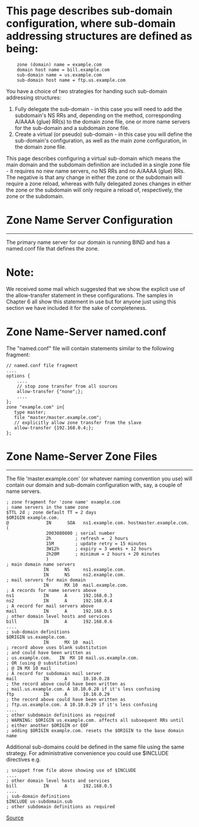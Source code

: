 # This page describes sub-domain configuration, where sub-domain addressing structures are defined as being:
```
    zone (domain) name = example.com
    domain host name = bill.example.com
    sub-domain name = us.example.com
    sub-domain host name = ftp.us.example.com
```
You have a choice of two strategies for handing such sub-domain addressing structures:

   1. Fully delegate the sub-domain - in this case you will need to add the subdomain's NS RRs and, depending on the method, corresponding A/AAAA (glue) RR(s) to the domain zone file, one or more name servers for the sub-domain and a subdomain zone file.
   2. Create a virtual (or pseudo) sub-domain - in this case you will define the sub-domain's configuration, as well as the main zone configuration, in the domain zone file.

This page describes configuring a virtual sub-domain which means the main domain and the subdomain definition are included in a single zone file - it requires no new name servers, no NS RRs and no A/AAAA (glue) RRs. The negative is that any change in either the zone or the subdomain will require a zone reload, whereas with fully delegated zones changes in either the zone or the subdomain will only require a reload of, respectively, the zone or the subdomain.

# Zone Name Server Configuration

-------------------------------------------------------------------------------------------------------------------------------

The primary name server for our domain is running BIND and has a named.conf file that defines the zone.

# Note:
We received some mail which suggested that we show the explicit use of the allow-transfer statement in these configurations. The samples in Chapter 6 all show this statement in use but for anyone just using this section we have included it for the sake of completeness.

# Zone Name-Server named.conf

The "named.conf" file will contain statements similar to the following fragment:

```
// named.conf file fragment
....
options {
    ....
    // stop zone transfer from all sources
    allow-transfer {"none";};
    ....
};
zone "example.com" in{
   type master;
   file "master/master.example.com";
   // explicitly allow zone transfer from the slave
   allow-transfer {192.168.0.4;};
};
```

# Zone Name-Server Zone Files

----------------------------------------------------------------------------------------------------------------------------



The file 'master.example.com' (or whatever naming convention you use) will contain our domain and sub-domain configuration with, say, a couple of name servers.

```
; zone fragment for 'zone name' example.com
; name servers in the same zone
$TTL 2d ; zone default TT = 2 days
$ORIGIN example.com.
@              IN      SOA   ns1.example.com. hostmaster.example.com. (
               2003080800 ; serial number
               2h         ; refresh =  2 hours 
               15M        ; update retry = 15 minutes
               3W12h      ; expiry = 3 weeks + 12 hours
               2h20M      ; minimum = 2 hours + 20 minutes
               )
; main domain name servers
              IN      NS     ns1.example.com.
              IN      NS     ns2.example.com.
; mail servers for main domain
              IN      MX 10  mail.example.com.
; A records for name servers above 
ns1           IN      A      192.168.0.3
ns2           IN      A      192.168.0.4
; A record for mail servers above 
mail          IN      A      192.168.0.5
; other domain level hosts and services
bill          IN      A      192.168.0.6
....
; sub-domain definitions
$ORIGIN us.example.com.
              IN      MX 10  mail
; record above uses blank substitution 
; and could have been written as 
; us.example.com.   IN  MX 10 mail.us.example.com.
; OR (using @ substitution)
; @ IN MX 10 mail
; A record for subdomain mail server
mail          IN      A      10.10.0.28
; the record above could have been written as 
; mail.us.example.com. A 10.10.0.28 if it's less confusing
ftp           IN      A      10.10.0.29 
; the record above could have been written as 
; ftp.us.example.com. A 10.10.0.29 if it's less confusing
....
; other subdomain definitions as required 
; WARNING: $ORIGIN us.example.com. affects all subsequent RRs until
; either another $ORIGIN or EOF
; adding $ORIGIN example.com. resets the $ORIGIN to the base domain name 
```


Additional sub-domains could be defined in the same file using the same strategy. For administrative convenience you could use $INCLUDE directives e.g. 


```
; snippet from file above showing use of $INCLUDE
....
; other domain level hosts and services
bill          IN      A      192.168.0.5
....
; sub-domain definitions
$INCLUDE us-subdomain.sub
; other subdomain definitions as required 
```
[Source](http://www.zytrax.com/books/dns/ch9/subdomain.html)











